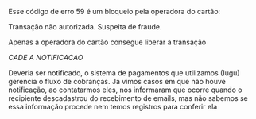 Esse código de erro 59 é um bloqueio pela operadora do cartão:

  

Transação não autorizada. Suspeita de fraude.

  

Apenas a operadora do cartão consegue liberar a transação

  

*CADE A NOTIFICACAO*

Deveria ser notificado, o sistema de pagamentos que utilizamos (Iugu) gerencia o fluxo de cobranças. Já vimos casos em que não houve notificação, ao contatarmos eles, nos informaram que ocorre quando o recipiente descadastrou do recebimento de emails, mas não sabemos se essa informação procede nem temos registros para conferir ela